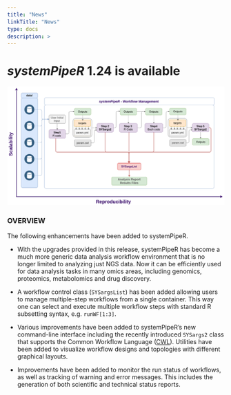 ```yaml
---
title: "News"
linkTitle: "News"
type: docs
description: >
---
```


# *systemPipeR* 1.24 is available

![image](SYS_WF.png) 

### OVERVIEW

The following enhancements have been added to systemPipeR.

- With the upgrades provided in this release, systemPipeR has become a much more generic data analysis workflow environment that is no longer limited to analyzing just NGS data. Now it can be efficiently used for data analysis tasks in many omics areas, including genomics, proteomics, metabolomics and drug discovery.

- A workflow control class (`SYSargsList`) has been added allowing users to manage multiple-step workflows from a single container. This way one can select and execute multiple workflow steps with standard R subsetting syntax, e.g. `runWF[1:3]`.

- Various improvements have been added to systemPipeR’s new  command-line interface including the recently introduced `SYSargs2` class that supports the Common Workflow Language ([CWL](https://www.commonwl.org/)). Utilities have been added to visualize workflow designs and topologies with different graphical layouts.

- Improvements have been added to monitor the run status of workflows, as well as tracking of warning and error messages. This includes the generation of both scientific and technical status reports.
<br> <br/>

<script src="https://gist.github.com/dcassol/175fc73f52e62647c45697dbebc81ece.js"></script>
